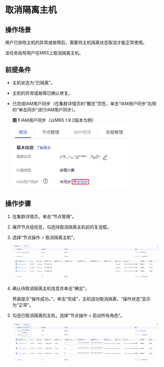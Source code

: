 # 取消隔离主机<a name="mrs_01_0213"></a>

## 操作场景<a name="section2140760920333"></a>

用户已排除主机的异常或故障后，需要将主机隔离状态取消才能正常使用。

该任务指导用户在MRS上取消隔离主机。

## 前提条件<a name="section4577156020144"></a>

-   主机状态为“已隔离”。
-   主机的异常或故障已确认修复。
-   已完成IAM用户同步（在集群详情页的“概览”页签，单击“IAM用户同步“右侧的“单击同步”进行IAM用户同步）。

    **图 1**  IAM用户同步（以MRS 1.9.2版本为例）<a name="zh-cn_topic_0173397557_zh-cn_topic_0173397554_zh-cn_topic_0173397446_fig147531617121511"></a>  
    ![](figures/IAM用户同步（以MRS-1-9-2版本为例）-26.png "IAM用户同步（以MRS-1-9-2版本为例）-26")


## 操作步骤<a name="section38783114201418"></a>

1.  在集群详情页，单击“节点管理”。
2.  展开节点组信息，勾选待取消隔离主机前的复选框。
3.  选择“节点操作 \> 取消隔离主机”。

    ![](figures/5-22-13-取消隔离主机.png)

4.  确认待取消隔离主机信息并单击“确定”。

    界面提示“操作成功。”，单击“完成”，主机成功取消隔离，“操作状态”显示为“正常”。

5.  勾选已取消隔离的主机，选择“节点操作 \> 启动所有角色”。

    ![](figures/5-22-13-启动所有角色.png)


